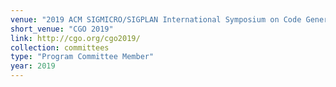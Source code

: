 ```yaml
---
venue: "2019 ACM SIGMICRO/SIGPLAN International Symposium on Code Generation and Optimization"
short_venue: "CGO 2019"
link: http://cgo.org/cgo2019/
collection: committees
type: "Program Committee Member"
year: 2019
---
```

